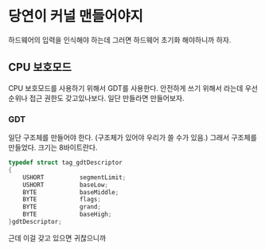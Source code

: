 # 당연이 커널 맨들어야지

하드웨어의 입력을 인식해야 하는데 그러면 하드웨어 초기화 해야하니까 하자.

## CPU 보호모드
CPU 보호모드를 사용하기 위해서 GDT를 사용한다. 안전하게 쓰기 위해서 라는데 우선순위나 접근 권한도 갖고있나보다. 일단 만들라면 만들어보자.

### GDT

일단 구조체를 만들어야 한다. (구조체가 있어야 우리가 쓸 수가 있음.) 그래서 구조체를 만들었다. 크기는 8바이트란다.
```c++
typedef struct tag_gdtDescriptor 
{
	USHORT			segmentLimit;
	USHORT			baseLow;
	BYTE			baseMiddle;
	BYTE			flags;
	BYTE			grand;
	BYTE			baseHigh;
}gdtDescriptor;
```
근데 이걸 갖고 있으면 귀찮으니까 